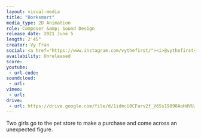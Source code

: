 ```yaml
---
layout: visual-media
title: "Borksmart"
media_type: 2D Animation
role: Composer &amp; Sound Design
release_date: 2021 June 5
length: 2'45"
creator: Vy Tran
social: <a href="https://www.instagram.com/vythefirst/"><i>@vythefirst</i></a>
availability: Unreleased
score:
youtube:
 - url-code:
soundcloud: 
 - url:
vimeo:
 - url:
drive:
 - url: https://drive.google.com/file/d/1idmcU8CFarv2f_V6Ss19898AoHdVUzYF/preview
---
```


Two girls go to the pet store to make a purchase and come across an unexpected figure.
